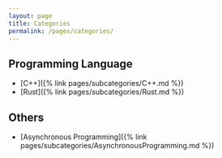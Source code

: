```yaml
---
layout: page
title: Categories
permalink: /pages/categories/
---
```

<h2>Programming Language</h2>

- [C++]({% link pages/subcategories/C++.md %})
- [Rust]({% link pages/subcategories/Rust.md %})

<h2>Others</h2>

- [Asynchronous Programming]({% link pages/subcategories/AsynchronousProgramming.md %})

